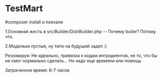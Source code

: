 # TestMart

#composer install и поехали

1.Основная жесть в src/Builder/DishBuilder.php   -- Почему builer? Потому что.

2.Модельки пустые, ну типо на будуший задел :)


Резюмируя: Не идеально, привязка к кодам ингридиентов, не то, что бы не смог нормально сделать... Но надо еще времени или помощь

Затраченное время: 6-7 часов
